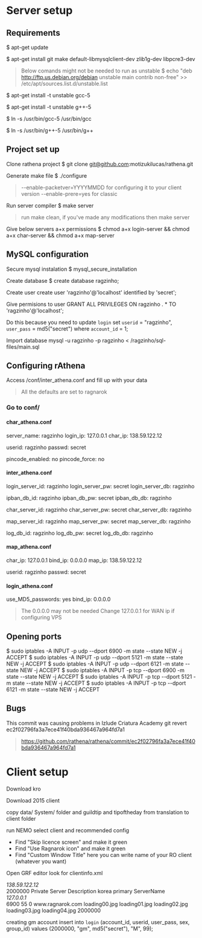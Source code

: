 # Server setup
## Requirements
  $ apt-get update
  
  $ apt-get install git make default-libmysqlclient-dev zlib1g-dev libpcre3-dev
  
  > Below comands might not be needed to run as unstable
  $ echo "deb http://ftp.us.debian.org/debian unstable main contrib non-free" >> /etc/apt/sources.list.d/unstable.list
  
  $ apt-get install -t unstable gcc-5

  $ apt-get install -t unstable g++-5

  $ ln -s /usr/bin/gcc-5 /usr/bin/gcc

  $ ln -s /usr/bin/g++-5 /usr/bin/g++

## Project set up
Clone rathena project
$ git clone git@github.com:motizukilucas/rathena.git

Generate make file
  $ ./configure
> --enable-packetver=YYYYMMDD for configuring it to your client version
> --enable-prere=yes for classic

Run server compiler
  $ make server
> run make clean, if you've made any modifications then make server

Give below servers a+x permissions
$ chmod a+x login-server && chmod a+x char-server && chmod a+x map-server

## MySQL configuration
Secure mysql instalation
$ mysql_secure_installation

Create database
  $ create database ragzinho;

Create user
create user 'ragzinho'@'localhost' identified by 'secret';

Give permisions to user
GRANT ALL PRIVILEGES ON ragzinho . * TO 'ragzinho'@'localhost';

Do this because you need to
update `login` set `userid` = "ragzinho", `user_pass` = md5("secret") where `account_id` = 1;

Import database
mysql -u ragzinho -p ragzinho < /ragzinho/sql-files/main.sql

## Configuring rAthena
Access /conf/inter_athena.conf and fill up with your data
> All the defaults are set to ragnarok

### Go to conf/
#### char_athena.conf
  server_name: ragzinho
  login_ip: 127.0.0.1
  char_ip: 138.59.122.12

  userid: ragzinho
  passwd: secret

  pincode_enabled: no
  pincode_force: no

#### inter_athena.conf
  login_server_id: ragzinho
  login_server_pw: secret
  login_server_db: ragzinho

  ipban_db_id: ragzinho
  ipban_db_pw: secret
  ipban_db_db: ragzinho

  char_server_id: ragzinho
  char_server_pw: secret
  char_server_db: ragzinho

  map_server_id: ragzinho
  map_server_pw: secret
  map_server_db: ragzinho

  log_db_id: ragzinho
  log_db_pw: secret
  log_db_db: ragzinho

#### map_athena.conf
  char_ip: 127.0.0.1
  bind_ip: 0.0.0.0
  map_ip: 138.59.122.12

  userid: ragzinho
  passwd: secret

#### login_athena.conf
  use_MD5_passwords: yes
  bind_ip: 0.0.0.0
> The 0.0.0.0 may not be needed
> Change 127.0.0.1 for WAN ip if configuring VPS

## Opening ports
  $ sudo iptables -A INPUT -p udp --dport 6900 -m state --state NEW -j ACCEPT
  $ sudo iptables -A INPUT -p udp --dport 5121 -m state --state NEW -j ACCEPT
  $ sudo iptables -A INPUT -p udp --dport 6121 -m state --state NEW -j ACCEPT
  $ sudo iptables -A INPUT -p tcp --dport 6900 -m state --state NEW -j ACCEPT
  $ sudo iptables -A INPUT -p tcp --dport 5121 -m state --state NEW -j ACCEPT
  $ sudo iptables -A INPUT -p tcp --dport 6121 -m state --state NEW -j ACCEPT

## Bugs
This commit was causing problems in Izlude Criatura Academy
git revert ec2f02796fa3a7ece41f40bda936467a964fd7a1
> https://github.com/rathena/rathena/commit/ec2f02796fa3a7ece41f40bda936467a964fd7a1

# Client setup
Download kro


Download 2015 client

copy data/ System/ folder and guildtip and tipoftheday from translation to client folder

run NEMO select client and recommended config
  - Find "Skip licence screen" and make it green
  - Find "Use Ragnarok icon" and make it green
  - Find "Custom Window Title" here you can write name of your RO client (whatever you want) 

Open GRF editor
look for clientinfo.xml
<address>138.59.122.12</address>
<yellow>
  <admin>2000000</admin>
</yellow>

<?xml version="1.0" encoding="euc-kr" ?>
<clientinfo>
	<desc>Private Server Description</desc>
	<servicetype>korea</servicetype>
	<servertype>primary</servertype>
	<connection>
		<display>ServerName</display>
      	<address>127.0.0.1</address>
      	<port>6900</port>
      	<version>55</version>
      	<langtype>0</langtype>
		<registrationweb>www.ragnarok.com</registrationweb>
		<loading>
			<image>loading00.jpg</image>
			<image>loading01.jpg</image>
			<image>loading02.jpg</image>
			<image>loading03.jpg</image>
			<image>loading04.jpg</image>
		</loading>
		<yellow>
			<admin>2000000</admin>
		</yellow>
   	</connection>
</clientinfo>

creating gm account
insert into `login` (account_id, userid, user_pass, sex, group_id) values (2000000, "gm", md5("secret"), "M", 99);

